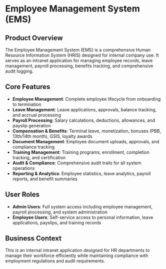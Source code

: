 # Employee Management System (EMS)

## Product Overview

The Employee Management System (EMS) is a comprehensive Human Resource Information System (HRIS) designed for internal company use. It serves as an intranet application for managing employee records, leave management, payroll processing, benefits tracking, and comprehensive audit logging.

## Core Features

- **Employee Management**: Complete employee lifecycle from onboarding to termination
- **Leave Management**: Leave applications, approvals, balance tracking, and accrual processing
- **Payroll Processing**: Salary calculations, deductions, allowances, and payslip generation
- **Compensation & Benefits**: Terminal leave, monetization, bonuses (PBB, 13th/14th month), GSIS, loyalty awards
- **Document Management**: Employee document uploads, approvals, and compliance tracking
- **Training Management**: Training programs, enrollment, completion tracking, and certification
- **Audit & Compliance**: Comprehensive audit trails for all system operations
- **Reporting & Analytics**: Employee statistics, leave analytics, payroll reports, and benefit summaries

## User Roles

- **Admin Users**: Full system access including employee management, payroll processing, and system administration
- **Employee Users**: Self-service access to personal information, leave applications, payslips, and training records

## Business Context

This is an internal intranet application designed for HR departments to manage their workforce efficiently while maintaining compliance with employment regulations and audit requirements.